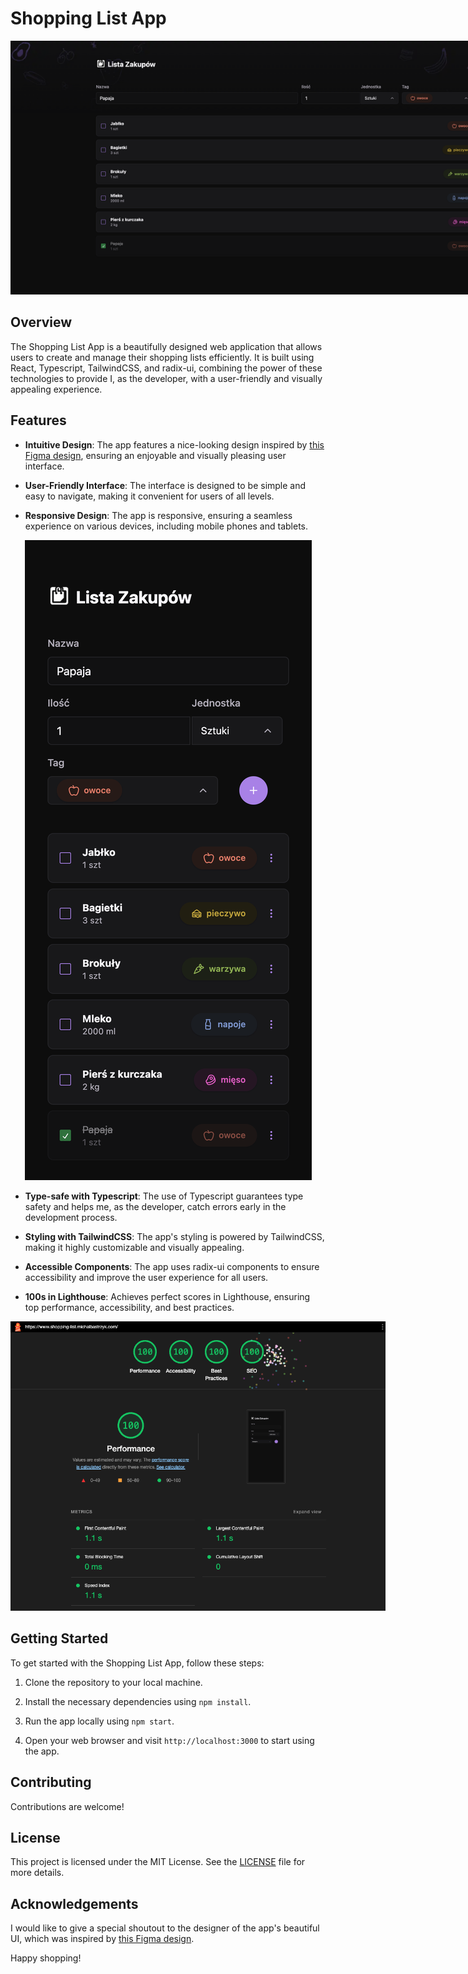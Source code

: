 # Shopping List App

<div align="center">
  <img src="docs/screenshot-desktop.png" alt="Desktop Screenshot" style="max-width: 900px;">
</div>



## Overview

The Shopping List App is a beautifully designed web application that allows users to create and manage their shopping lists efficiently. It is built using React, Typescript, TailwindCSS, and radix-ui, combining the power of these technologies to provide I, as the developer, with a user-friendly and visually appealing experience.

## Features

- **Intuitive Design**: The app features a nice-looking design inspired by [this Figma design](https://www.figma.com/community/file/1276169043084346929/lista-de-compras-desafio-34), ensuring an enjoyable and visually pleasing user interface.

- **User-Friendly Interface**: The interface is designed to be simple and easy to navigate, making it convenient for users of all levels.

- **Responsive Design**: The app is responsive, ensuring a seamless experience on various devices, including mobile phones and tablets.

<div align="center">
  <img src="docs/screenshot-mobile.png" alt="Desktop Screenshot" style="max-height: 500;">
</div>

- **Type-safe with Typescript**: The use of Typescript guarantees type safety and helps me, as the developer, catch errors early in the development process.

- **Styling with TailwindCSS**: The app's styling is powered by TailwindCSS, making it highly customizable and visually appealing.

- **Accessible Components**: The app uses radix-ui components to ensure accessibility and improve the user experience for all users.

- **100s in Lighthouse**: Achieves perfect scores in Lighthouse, ensuring top performance, accessibility, and best practices.



<div align="center">
  <img src="docs/lighthouse.png" alt="Lighthouse Score" style="max-width: 600px;">
</div>

## Getting Started

To get started with the Shopping List App, follow these steps:

1. Clone the repository to your local machine.

2. Install the necessary dependencies using `npm install`.

3. Run the app locally using `npm start`.

4. Open your web browser and visit `http://localhost:3000` to start using the app.

## Contributing

Contributions are welcome! 

## License

This project is licensed under the MIT License. See the [LICENSE](LICENSE) file for more details.

## Acknowledgements

I would like to give a special shoutout to the designer of the app's beautiful UI, which was inspired by [this Figma design](https://www.figma.com/community/file/1276169043084346929/lista-de-compras-desafio-34).

Happy shopping!
